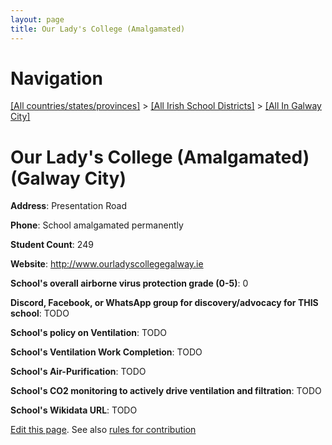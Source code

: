 ```yaml
---
layout: page
title: Our Lady's College (Amalgamated)
---
```

# Navigation

[[All countries/states/provinces]](../../..) > [[All Irish School Districts]](../..) > [[All In Galway City]](..)

# Our Lady's College (Amalgamated) (Galway City)

**Address**: Presentation Road

**Phone**: School amalgamated permanently

**Student Count**: 249

**Website**: <http://www.ourladyscollegegalway.ie>

**School's overall airborne virus protection grade (0-5)**: 0

**Discord, Facebook, or WhatsApp group for discovery/advocacy for THIS school**: TODO

**School's policy on Ventilation**: TODO

**School's Ventilation Work Completion**: TODO

**School's Air-Purification**: TODO

**School's CO2 monitoring to actively drive ventilation and filtration**: TODO

**School's Wikidata URL**: TODO


[Edit this page](https://github.com/ventilate-schools/Ireland/edit/main/./Galway_City/Our_Lady's_College_(Amalgamated).md). See also [rules for contribution](../../../contribution-rules/)
